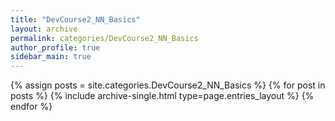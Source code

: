 ```yaml
---
title: "DevCourse2_NN_Basics"
layout: archive
permalink: categories/DevCourse2_NN_Basics
author_profile: true
sidebar_main: true
---
```



{% assign posts = site.categories.DevCourse2_NN_Basics %}
{% for post in posts %} {% include archive-single.html type=page.entries_layout %} {% endfor %}